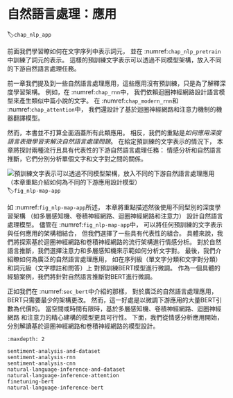 # 自然語言處理：應用
:label:`chap_nlp_app`

前面我們學習瞭如何在文字序列中表示詞元，
並在 :numref:`chap_nlp_pretrain`中訓練了詞元的表示。
這樣的預訓練文字表示可以透過不同模型架構，放入不同的下游自然語言處理任務。

前一章我們提及到一些自然語言處理應用，這些應用沒有預訓練，只是為了解釋深度學習架構。
例如，在 :numref:`chap_rnn`中，
我們依賴迴圈神經網路設計語言模型來產生類似中篇小說的文字。
在 :numref:`chap_modern_rnn`和 :numref:`chap_attention`中，
我們還設計了基於迴圈神經網路和注意力機制的機器翻譯模型。

然而，本書並不打算全面涵蓋所有此類應用。
相反，我們的重點是*如何應用深度語言表徵學習來解決自然語言處理問題*。
在給定預訓練的文字表示的情況下，
本章將探討兩種流行且具有代表性的下游自然語言處理任務：
情感分析和自然語言推斷，它們分別分析單個文字和文字對之間的關係。

![預訓練文字表示可以透過不同模型架構，放入不同的下游自然語言處理應用（本章重點介紹如何為不同的下游應用設計模型）](../img/nlp-map-app.svg)
:label:`fig_nlp-map-app`

如 :numref:`fig_nlp-map-app`所述，
本章將重點描述然後使用不同型別的深度學習架構
（如多層感知機、卷積神經網路、迴圈神經網路和注意力）
設計自然語言處理模型。
儘管在 :numref:`fig_nlp-map-app`中，
可以將任何預訓練的文字表示與任何應用的架構相結合，
但我們選擇了一些具有代表性的組合。
具體來說，我們將探索基於迴圈神經網路和卷積神經網路的流行架構進行情感分析。
對於自然語言推斷，我們選擇注意力和多層感知機來示範如何分析文字對。
最後，我們介紹瞭如何為廣泛的自然語言處理應用，
如在序列級（單文字分類和文字對分類）和詞元級（文字標註和問答）上
對預訓練BERT模型進行微調。
作為一個具體的經驗案例，我們將針對自然語言推斷對BERT進行微調。

正如我們在 :numref:`sec_bert`中介紹的那樣，
對於廣泛的自然語言處理應用，BERT只需要最少的架構更改。
然而，這一好處是以微調下游應用的大量BERT引數為代價的。
當空間或時間有限時，基於多層感知機、卷積神經網路、迴圈神經網路
和注意力的精心建構的模型更具可行性。
下面，我們從情感分析應用開始，分別解讀基於迴圈神經網路和卷積神經網路的模型設計。

```toc
:maxdepth: 2

sentiment-analysis-and-dataset
sentiment-analysis-rnn
sentiment-analysis-cnn
natural-language-inference-and-dataset
natural-language-inference-attention
finetuning-bert
natural-language-inference-bert
```
